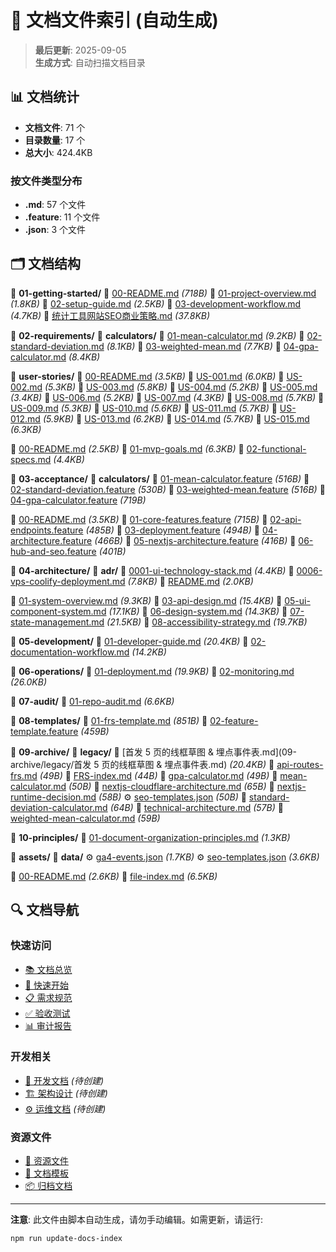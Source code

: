 # 📇 文档文件索引 (自动生成)

> **最后更新**: 2025-09-05  
> **生成方式**: 自动扫描文档目录

## 📊 文档统计

- **文档文件**: 71 个
- **目录数量**: 17 个  
- **总大小**: 424.4KB

### 按文件类型分布

- **.md**: 57 个文件
- **.feature**: 11 个文件
- **.json**: 3 个文件

## 🗂️ 文档结构

📁 **01-getting-started/**
  📄 [00-README.md](01-getting-started/00-README.md) _(718B)_
  📄 [01-project-overview.md](01-getting-started/01-project-overview.md) _(1.8KB)_
  📄 [02-setup-guide.md](01-getting-started/02-setup-guide.md) _(2.5KB)_
  📄 [03-development-workflow.md](01-getting-started/03-development-workflow.md) _(4.7KB)_
  📄 [统计工具网站SEO商业策略.md](01-getting-started/统计工具网站SEO商业策略.md) _(37.8KB)_

📁 **02-requirements/**
  📁 **calculators/**
    📄 [01-mean-calculator.md](02-requirements/calculators/01-mean-calculator.md) _(9.2KB)_
    📄 [02-standard-deviation.md](02-requirements/calculators/02-standard-deviation.md) _(8.1KB)_
    📄 [03-weighted-mean.md](02-requirements/calculators/03-weighted-mean.md) _(7.7KB)_
    📄 [04-gpa-calculator.md](02-requirements/calculators/04-gpa-calculator.md) _(8.4KB)_

  📁 **user-stories/**
    📄 [00-README.md](02-requirements/user-stories/00-README.md) _(3.5KB)_
    📄 [US-001.md](02-requirements/user-stories/US-001.md) _(6.0KB)_
    📄 [US-002.md](02-requirements/user-stories/US-002.md) _(5.3KB)_
    📄 [US-003.md](02-requirements/user-stories/US-003.md) _(5.8KB)_
    📄 [US-004.md](02-requirements/user-stories/US-004.md) _(5.2KB)_
    📄 [US-005.md](02-requirements/user-stories/US-005.md) _(3.4KB)_
    📄 [US-006.md](02-requirements/user-stories/US-006.md) _(5.2KB)_
    📄 [US-007.md](02-requirements/user-stories/US-007.md) _(4.3KB)_
    📄 [US-008.md](02-requirements/user-stories/US-008.md) _(5.7KB)_
    📄 [US-009.md](02-requirements/user-stories/US-009.md) _(5.3KB)_
    📄 [US-010.md](02-requirements/user-stories/US-010.md) _(5.6KB)_
    📄 [US-011.md](02-requirements/user-stories/US-011.md) _(5.7KB)_
    📄 [US-012.md](02-requirements/user-stories/US-012.md) _(5.9KB)_
    📄 [US-013.md](02-requirements/user-stories/US-013.md) _(6.2KB)_
    📄 [US-014.md](02-requirements/user-stories/US-014.md) _(5.7KB)_
    📄 [US-015.md](02-requirements/user-stories/US-015.md) _(6.3KB)_

  📄 [00-README.md](02-requirements/00-README.md) _(2.5KB)_
  📄 [01-mvp-goals.md](02-requirements/01-mvp-goals.md) _(6.3KB)_
  📄 [02-functional-specs.md](02-requirements/02-functional-specs.md) _(4.4KB)_

📁 **03-acceptance/**
  📁 **calculators/**
    🧪 [01-mean-calculator.feature](03-acceptance/calculators/01-mean-calculator.feature) _(516B)_
    🧪 [02-standard-deviation.feature](03-acceptance/calculators/02-standard-deviation.feature) _(530B)_
    🧪 [03-weighted-mean.feature](03-acceptance/calculators/03-weighted-mean.feature) _(516B)_
    🧪 [04-gpa-calculator.feature](03-acceptance/calculators/04-gpa-calculator.feature) _(719B)_

  📄 [00-README.md](03-acceptance/00-README.md) _(3.5KB)_
  🧪 [01-core-features.feature](03-acceptance/01-core-features.feature) _(715B)_
  🧪 [02-api-endpoints.feature](03-acceptance/02-api-endpoints.feature) _(485B)_
  🧪 [03-deployment.feature](03-acceptance/03-deployment.feature) _(494B)_
  🧪 [04-architecture.feature](03-acceptance/04-architecture.feature) _(466B)_
  🧪 [05-nextjs-architecture.feature](03-acceptance/05-nextjs-architecture.feature) _(416B)_
  🧪 [06-hub-and-seo.feature](03-acceptance/06-hub-and-seo.feature) _(401B)_

📁 **04-architecture/**
  📁 **adr/**
    📄 [0001-ui-technology-stack.md](04-architecture/adr/0001-ui-technology-stack.md) _(4.4KB)_
    📄 [0006-vps-coolify-deployment.md](04-architecture/adr/0006-vps-coolify-deployment.md) _(7.8KB)_
    📄 [README.md](04-architecture/adr/README.md) _(2.0KB)_

  📄 [01-system-overview.md](04-architecture/01-system-overview.md) _(9.3KB)_
  📄 [03-api-design.md](04-architecture/03-api-design.md) _(15.4KB)_
  📄 [05-ui-component-system.md](04-architecture/05-ui-component-system.md) _(17.1KB)_
  📄 [06-design-system.md](04-architecture/06-design-system.md) _(14.3KB)_
  📄 [07-state-management.md](04-architecture/07-state-management.md) _(21.5KB)_
  📄 [08-accessibility-strategy.md](04-architecture/08-accessibility-strategy.md) _(19.7KB)_

📁 **05-development/**
  📄 [01-developer-guide.md](05-development/01-developer-guide.md) _(20.4KB)_
  📄 [02-documentation-workflow.md](05-development/02-documentation-workflow.md) _(14.2KB)_

📁 **06-operations/**
  📄 [01-deployment.md](06-operations/01-deployment.md) _(19.9KB)_
  📄 [02-monitoring.md](06-operations/02-monitoring.md) _(26.0KB)_

📁 **07-audit/**
  📄 [01-repo-audit.md](07-audit/01-repo-audit.md) _(6.6KB)_

📁 **08-templates/**
  📄 [01-frs-template.md](08-templates/01-frs-template.md) _(851B)_
  🧪 [02-feature-template.feature](08-templates/02-feature-template.feature) _(459B)_

📁 **09-archive/**
  📁 **legacy/**
    📄 [首发 5 页的线框草图 & 埋点事件表.md](09-archive/legacy/首发 5 页的线框草图 & 埋点事件表.md) _(20.4KB)_
    📄 [api-routes-frs.md](09-archive/legacy/api-routes-frs.md) _(49B)_
    📄 [FRS-index.md](09-archive/legacy/FRS-index.md) _(44B)_
    📄 [gpa-calculator.md](09-archive/legacy/gpa-calculator.md) _(49B)_
    📄 [mean-calculator.md](09-archive/legacy/mean-calculator.md) _(50B)_
    📄 [nextjs-cloudflare-architecture.md](09-archive/legacy/nextjs-cloudflare-architecture.md) _(65B)_
    📄 [nextjs-runtime-decision.md](09-archive/legacy/nextjs-runtime-decision.md) _(58B)_
    ⚙️ [seo-templates.json](09-archive/legacy/seo-templates.json) _(50B)_
    📄 [standard-deviation-calculator.md](09-archive/legacy/standard-deviation-calculator.md) _(64B)_
    📄 [technical-architecture.md](09-archive/legacy/technical-architecture.md) _(57B)_
    📄 [weighted-mean-calculator.md](09-archive/legacy/weighted-mean-calculator.md) _(59B)_


📁 **10-principles/**
  📄 [01-document-organization-principles.md](10-principles/01-document-organization-principles.md) _(1.3KB)_

📁 **assets/**
  📁 **data/**
    ⚙️ [ga4-events.json](assets/data/ga4-events.json) _(1.7KB)_
    ⚙️ [seo-templates.json](assets/data/seo-templates.json) _(3.6KB)_


📄 [00-README.md](00-README.md) _(2.6KB)_
📄 [file-index.md](file-index.md) _(6.5KB)_


## 🔍 文档导航

### 快速访问
- [📚 文档总览](./00-README.md)
- [🚀 快速开始](./01-getting-started/00-README.md)
- [📋 需求规范](./02-requirements/00-README.md)
- [✅ 验收测试](./03-acceptance/00-README.md)
- [📊 审计报告](./07-audit/)

### 开发相关
- [🔧 开发文档](./05-development/) _(待创建)_
- [🏗️ 架构设计](./04-architecture/) _(待创建)_
- [⚙️ 运维文档](./06-operations/) _(待创建)_

### 资源文件
- [🎨 资源文件](./assets/)
- [📝 文档模板](./08-templates/)
- [📦 归档文档](./09-archive/)

---

**注意**: 此文件由脚本自动生成，请勿手动编辑。如需更新，请运行:
```bash
npm run update-docs-index
```